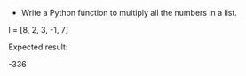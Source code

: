 * Write a Python function to multiply all the numbers in a list.

l = [8, 2, 3, -1, 7]

Expected result:

-336